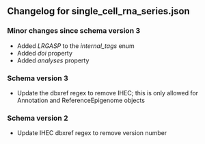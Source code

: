 ## Changelog for single_cell_rna_series.json

### Minor changes since schema version 3

* Added *LRGASP* to the *internal_tags* enum
* Added *doi* property
* Added *analyses* property

### Schema version 3

* Update the dbxref regex to remove IHEC; this is only allowed for Annotation and ReferenceEpigenome objects

### Schema version 2

* Update IHEC dbxref regex to remove version number
